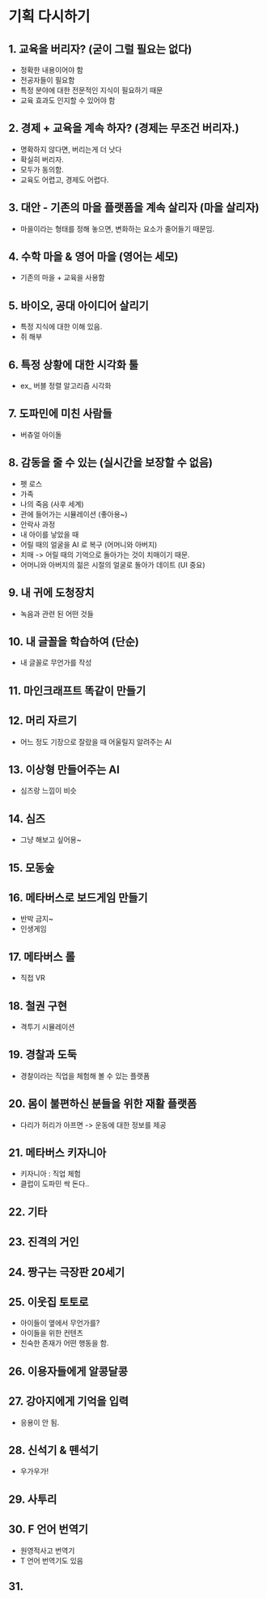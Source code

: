# 기획 다시하기

## 1. 교육을 버리자? (굳이 그럴 필요는 없다)
- 정확한 내용이어야 함
- 전공자들이 필요함
- 특정 분야에 대한 전문적인 지식이 필요하기 때문
- 교육 효과도 인지할 수 있어야 함

## 2. 경제 + 교육을 계속 하자? (경제는 무조건 버리자.)
- 명확하지 않다면, 버리는게 더 낫다
- 확실히 버리자.
- 모두가 동의함.
- 교육도 어렵고, 경제도 어렵다.

## 3. 대안 - 기존의 마을 플랫폼을 계속 살리자 (마을 살리자)
- 마을이라는 형태를 정해 놓으면, 변화하는 요소가 줄어들기 때문임.

## 4. 수학 마을 & 영어 마을 (영어는 세모)
- 기존의 마을 + 교육을 사용함

## 5. 바이오, 공대 아이디어 살리기
- 특정 지식에 대한 이해 있음.
- 쥐 해부

## 6. 특정 상황에 대한 시각화 툴
- ex_ 버블 정렬 알고리즘 시각화 

## 7. 도파민에 미친 사람들
- 버츄얼 아이돌

## 8. 감동을 줄 수 있는 (실시간을 보장할 수 없음)
- 펫 로스
- 가족
- 나의 죽음 (사후 세계)
- 관에 들어가는 시뮬레이션 (좋아용~)
- 안락사 과정
- 내 아이를 낳았을 때
- 어릴 때의 얼굴을 AI 로 복구 (어머니와 아버지)
- 치매 -> 어릴 때의 기억으로 돌아가는 것이 치매이기 때문.
- 어머니와 아버지의 젊은 시절의 얼굴로 돌아가 데이트 (UI 중요)

## 9. 내 귀에 도청장치
- 녹음과 관련 된 어떤 것들

## 10. 내 글꼴을 학습하여 (단순)
- 내 글꼴로 무언가를 작성

## 11. 마인크래프트 똑같이 만들기

## 12. 머리 자르기
- 어느 정도 기장으로 잘랐을 때 어울릴지 알려주는 AI

## 13. 이상형 만들어주는 AI
- 심즈랑 느낌이 비슷

## 14. 심즈
- 그냥 해보고 싶어용~

## 15. 모동숲

## 16. 메타버스로 보드게임 만들기
- 반박 금지~
- 인생게임

## 17. 메타버스 롤
- 직접 VR

## 18. 철권 구현
- 격투기 시뮬레이션

## 19. 경찰과 도둑
- 경찰이라는 직업을 체험해 볼 수 있는 플랫폼

## 20. 몸이 불편하신 분들을 위한 재활 플랫폼
- 다리가 허리가 아프면 -> 운동에 대한 정보를 제공

## 21. 메타버스 키자니아
- 키자니아 : 직업 체험
- 클럽이 도파민 싹 돈다..

## 22. 기타

## 23. 진격의 거인

## 24. 짱구는 극장판 20세기

## 25. 이웃집 토토로
- 아이들이 옆에서 무언가를?
- 아이들을 위한 컨텐츠
- 친숙한 존재가 어떤 행동을 함.

## 26. 이용자들에게 알콩달콩

## 27. 강아지에게 기억을 입력
- 응용이 안 됨.

## 28. 신석기 & 뗀석기
- 우가우가!

## 29. 사투리

## 30. F 언어 번역기
- 원영적사고 번역기
- T 언어 번역기도 있음

## 31. 